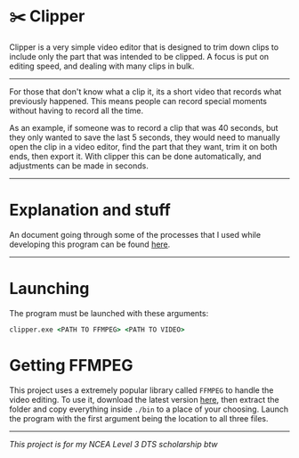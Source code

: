 # ✂️ Clipper
Clipper is a very simple video editor that is designed to trim down clips to include only the part that was intended to be clipped. A focus is put on editing speed, and dealing with many clips in bulk.

---

For those that don't know what a clip it, its a short video that records what previously happened. This means people can record special moments without having to record all the time.

As an example, if someone was to record a clip that was 40 seconds, but they only wanted to save the last 5 seconds, they would need to manually open the clip in a video editor, find the part that they want, trim it on both ends, then export it. With clipper this can be done automatically, and adjustments can be made in seconds.

---

# Explanation and stuff
An document going through some of the processes that I used while developing this program can be found [here](./EXPLANATION.md).

---

# Launching
The program must be launched with these arguments:
```cmd
clipper.exe <PATH TO FFMPEG> <PATH TO VIDEO>
```

# Getting FFMPEG
This project uses a extremely popular library called `FFMPEG` to handle the video editing. To use it, download the latest version [here](https://github.com/BtbN/FFmpeg-Builds/releases), then extract the folder and copy everything inside `./bin` to a place of your choosing. Launch the program with the first argument being the location to all three files.

---

*This project is for my NCEA Level 3 DTS scholarship btw*